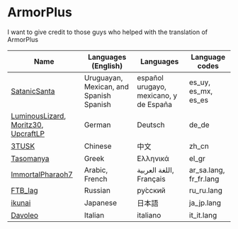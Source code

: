 # ArmorPlus

I want to give credit to those guys who helped with the translation of ArmorPlus

| **Name** | **Languages (English)** | **Languages** | **Language codes**
|----------|-------------------------|------------------------|-------------------
| [SatanicSanta](https://github.com/elifoster) | Uruguayan, Mexican, and Spanish Spanish | español urugayo, mexicano, y de España | es_uy, es_mx, es_es
| [LuminousLizard](https://github.com/LuminousLizard), [Moritz30](https://moritz30.de), [UpcraftLP](https://github.com/UpcraftLP) | German | Deutsch | de_de
| [3TUSK](https://github.com/3TUSK) | Chinese | 中文 | zh_cn
| [Tasomanya](https://www.youtube.com/channel/UC21oSgKfEiV_bwFO2Y9CjPg) | Greek | Ελληνικά | el_gr
| [ImmortalPharaoh7](https://www.youtube.com/channel/UCmpPDi94KWH_6eL0OGLFMpQ) | Arabic, French | اللغة العربية, Français | ar_sa.lang, fr_fr.lang
| [FTB_lag](https://github.com/DoctorFTB) | Russian | ру́сский | ru_ru.lang 
| [ikunai](https://github.com/ikunai) | Japanese | 日本語 | ja_jp.lang
| [Davoleo](https://github.com/Davoleo) | Italian | italiano | it_it.lang
